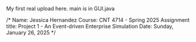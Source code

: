 My first real upload here. 
main is in GUI.java

/* Name: Jessica Hernandez
   Course: CNT 4714 - Spring 2025
   Assignment title: Project 1 - An Event-driven Enterprise Simulation
   Date: Sunday, January 26, 2025 
 */
